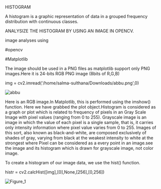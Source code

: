 HISTOGRAM

A histogram is a graphic representation of data in a grouped frequency distribution with continuous classes.


ANALYSIZE THE HISTOGRAM BY USING AN IMAGE IN OPENCV.

image analyses using

#opencv

#Matplotlib


The image should be used in a PNG files as matplotlib support only PNG images.Here it is 24-bits RGB PNG image  (8bits of R,G,B)

img = cv2.imread('/home/salma-sulthana/Downloads/abbu.png',0) 



![abbu](https://github.com/Salmasulthana28/salma/assets/169051854/6a81e77e-0474-4046-8843-eb58fc12a299)

Here is an RGB image.In Matplotlib, this is performed using the imshow() function. Here we have grabbed the plot object.Histogram is considered as a graph or plot which is related to frequency of pixels in an Gray Scale Image
with pixel values (ranging from 0 to 255). Grayscale image is an image in which the value of each pixel is a single sample, that is, it carries only intensity information where pixel value varies from 0 to 255. Images of this sort, also known as black-and-white, are composed exclusively of shades of gray, varying from black at the weakest intensity to white at the strongest where Pixel can be considered as a every point in an image.see the image and its histogram which is drawn for grayscale image, not color image.

To create a histogram of our image data, we use the hist() function.

histr = cv2.calcHist([img],[0],None,[256],[0,256]) 

![Figure_1](https://github.com/Salmasulthana28/salma/assets/169051854/f29a2fb9-cd2e-4da4-ae43-bb01fb004ac9)
